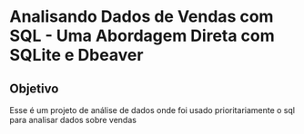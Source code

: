 # Analisando Dados de Vendas com SQL - Uma Abordagem Direta com SQLite e Dbeaver  
## Objetivo 
Esse é um projeto de análise de dados onde foi usado prioritariamente o sql para analisar dados sobre vendas

